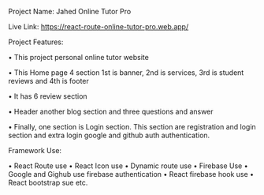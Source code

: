 Project Name: Jahed Online Tutor Pro

Live Link: https://react-route-online-tutor-pro.web.app/

Project Features:

•	This project personal online tutor website 

•	This Home page 4 section 1st is banner, 2nd is services, 3rd is student reviews and 4th is footer 

•	It has 6 review section

•	Header another blog section and three questions and answer 

•	Finally, one section is Login section. This section are registration and login section and extra login google and github auth authentication. 

Framework Use:

•	React Route use 
•	React Icon use
•	Dynamic route use
•	Firebase Use 
•	Google and Gighub use firebase authentication 
•	React firebase hook use 
•	React bootstrap sue etc. 
